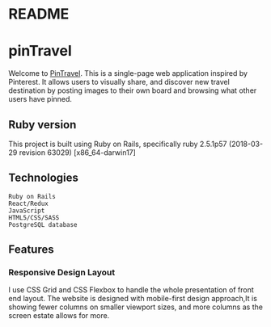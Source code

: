 # README

# pinTravel

Welcome to [PinTravel](https://pintravel.herokuapp.com/#/). This is a single-page web application inspired by Pinterest. It allows users to visually share, and discover new travel destination by posting images to their own board and browsing what other users have pinned.

## Ruby version

This project is built using Ruby on Rails, specifically ruby 2.5.1p57 (2018-03-29 revision 63029) [x86_64-darwin17]

## Technologies

    Ruby on Rails
    React/Redux
    JavaScript
    HTML5/CSS/SASS
    PostgreSQL database

## Features

### Responsive Design Layout
I use CSS Grid and CSS Flexbox to handle the whole presentation of front end layout. The website is designed with mobile-first design approach,It is showing fewer columns on smaller viewport sizes, and more columns as the screen estate allows for more.
